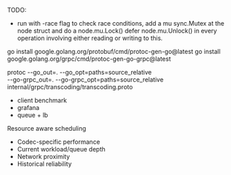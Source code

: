 TODO:

- run with -race flag to check race conditions, add a mu sync.Mutex at the node struct and do a node.mu.Lock() defer node.mu.Unlock() in every operation involving either reading or writing to this.

go install google.golang.org/protobuf/cmd/protoc-gen-go@latest
go install google.golang.org/grpc/cmd/protoc-gen-go-grpc@latest

protoc --go_out=. --go_opt=paths=source_relative \
 --go-grpc_out=. --go-grpc_opt=paths=source_relative \
 internal/grpc/transcoding/transcoding.proto

- client benchmark
- grafana
- queue + lb

Resource aware scheduling

- Codec-specific performance
- Current workload/queue depth
- Network proximity
- Historical reliability
